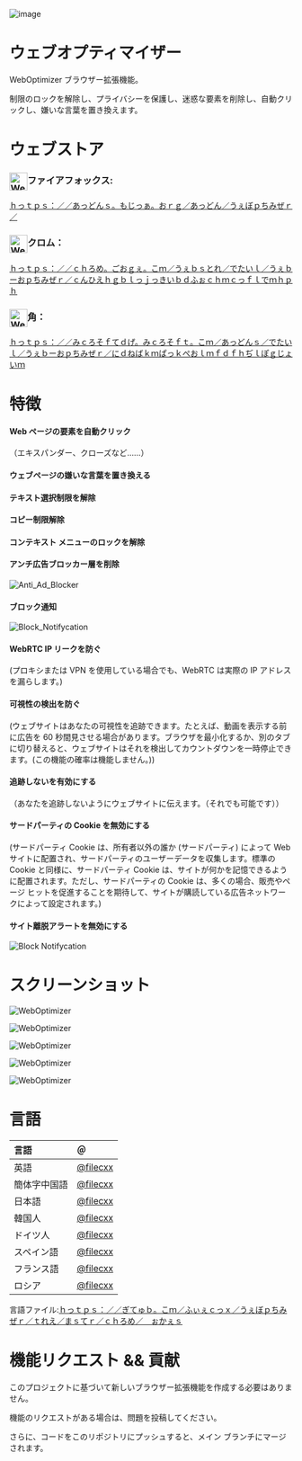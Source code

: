 ![image](chrome/icons/icon.png)

# ウェブオプティマイザー

WebOptimizer ブラウザー拡張機能。

制限のロックを解除し、プライバシーを保護し、迷惑な要素を削除し、自動クリックし、嫌いな言葉を置き換えます。

# ウェブストア

### <img src="webstore/images/firefox.png" width="32" height="32" alt="WebOptimizer Firefox" align="center" />ファイアフォックス:

[ｈっｔｐｓ：／／あっどんｓ。もじっぁ。おｒｇ／あっどん／うぇぼｐちみぜｒ／](https://addons.mozilla.org/addon/weboptimizer/)

### <img src="webstore/images/chrome.png" width="32" height="32" alt="WebOptimizer Chrome" align="center" />クロム：

[ｈっｔｐｓ：／／ｃｈろめ。ごおｇぇ。こｍ／うぇｂｓとれ／でたいｌ／うぇｂーおｐちみぜｒ／ｃんひえｈｇｂｌっｊっきいｂｄふぉｃｈｍｃっｆｌでｍｈｐｈ](https://chrome.google.com/webstore/detail/web-optimizer/cnhiehgbljjkkiibdfochmcffldemhph)

### <img src="webstore/images/edge.png" width="32" height="32" alt="WebOptimizer Edge" align="center" />角：

[ｈっｔｐｓ：／／みｃろそｆてｄげ。みｃろそｆｔ。こｍ／あっどんｓ／でたいｌ／うぇｂーおｐちみぜｒ／にｄねばｋｍぱっｋぺおｌｍｆｄｆｈぢｌぽｇじょいｍ](https://microsoftedge.microsoft.com/addons/detail/web-optimizer/nidnebakmpakkpeolmfdfhdilpogjoim)

# 特徴

#### Web ページの要素を自動クリック

（エキスパンダー、クローズなど……）

#### ウェブページの嫌いな言葉を置き換える

#### テキスト選択制限を解除

#### コピー制限解除

#### コンテキスト メニューのロックを解除

#### アンチ広告ブロッカー層を削除

![Anti_Ad_Blocker](chrome/images/anti_adblock.png)

#### ブロック通知

![Block_Notifycation](chrome/images/notification.png)

#### WebRTC IP リークを防ぐ

(プロキシまたは VPN を使用している場合でも、WebRTC は実際の IP アドレスを漏らします。)

#### 可視性の検出を防ぐ

(ウェブサイトはあなたの可視性を追跡できます。たとえば、動画を表示する前に広告を 60 秒間見させる場合があります。ブラウザを最小化するか、別のタブに切り替えると、ウェブサイトはそれを検出してカウントダウンを一時停止できます。(この機能の確率は機能しません。))

#### 追跡しないを有効にする

（あなたを追跡しないようにウェブサイトに伝えます。（それでも可能です））

#### サードパーティの Cookie を無効にする

(サードパーティ Cookie は、所有者以外の誰か (サードパーティ) によって Web サイトに配置され、サードパーティのユーザーデータを収集します。標準の Cookie と同様に、サードパーティ Cookie は、サイトが何かを記憶できるように配置されます。ただし、サードパーティの Cookie は、多くの場合、販売やページ ヒットを促進することを期待して、サイトが購読している広告ネットワークによって設定されます。)

#### サイト離脱アラートを無効にする

![Block Notifycation](chrome/images/leave_this_site.png)

# スクリーンショット

![WebOptimizer](screenshots/1.png)

![WebOptimizer](screenshots/2.png)

![WebOptimizer](screenshots/3.png)

![WebOptimizer](screenshots/auto_click.png)

![WebOptimizer](screenshots/replace_words_google.png)

# 言語

| 言語     | ＠                                      |
| :----- | :------------------------------------- |
| 英語     | [@filecxx](https://github.com/filecxx) |
| 簡体字中国語 | [@filecxx](https://github.com/filecxx) |
| 日本語    | [@filecxx](https://github.com/filecxx) |
| 韓国人    | [@filecxx](https://github.com/filecxx) |
| ドイツ人   | [@filecxx](https://github.com/filecxx) |
| スペイン語  | [@filecxx](https://github.com/filecxx) |
| フランス語  | [@filecxx](https://github.com/filecxx) |
| ロシア    | [@filecxx](https://github.com/filecxx) |

言語ファイル:[ｈっｔｐｓ：／／ぎてゅｂ。こｍ／ふぃぇｃっｘ／うぇぼｐちみぜｒ／ｔれえ／まｓてｒ／ｃｈろめ／＿ぉかぇｓ](https://github.com/filecxx/WebOptimizer/tree/master/chrome/_locales)

# 機能リクエスト && 貢献

このプロジェクトに基づいて新しいブラウザー拡張機能を作成する必要はありません。

機能のリクエストがある場合は、問題を投稿してください。

さらに、コードをこのリポジトリにプッシュすると、メイン ブランチにマージされます。
